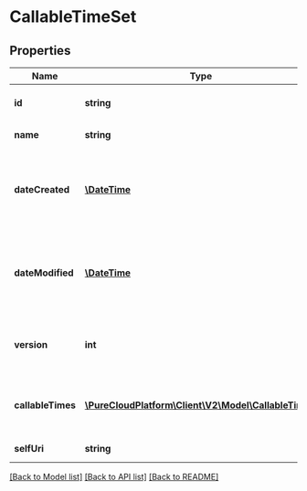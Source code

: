 # CallableTimeSet

## Properties
Name | Type | Description | Notes
------------ | ------------- | ------------- | -------------
**id** | **string** | The globally unique identifier for the object. | [optional] 
**name** | **string** | The name of the CallableTimeSet. | 
**dateCreated** | [**\DateTime**](\DateTime.md) | Creation time of the entity. Date time is represented as an ISO-8601 string. For example: yyyy-MM-ddTHH:mm:ss.SSSZ | [optional] 
**dateModified** | [**\DateTime**](\DateTime.md) | Last modified time of the entity. Date time is represented as an ISO-8601 string. For example: yyyy-MM-ddTHH:mm:ss.SSSZ | [optional] 
**version** | **int** | Required for updates, must match the version number of the most recent update | [optional] 
**callableTimes** | [**\PureCloudPlatform\Client\V2\Model\CallableTime[]**](CallableTime.md) | The list of CallableTimes for which it is acceptable to place outbound calls. | 
**selfUri** | **string** | The URI for this object | [optional] 

[[Back to Model list]](../README.md#documentation-for-models) [[Back to API list]](../README.md#documentation-for-api-endpoints) [[Back to README]](../README.md)


